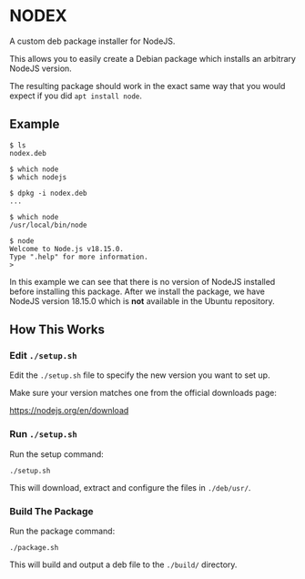 # NODEX

A custom deb package installer for NodeJS.

This allows you to easily create a Debian package which installs an arbitrary NodeJS version. 

The resulting package should work in the exact same way that you would expect if you did `apt install node`.  

## Example
```
$ ls
nodex.deb

$ which node
$ which nodejs 

$ dpkg -i nodex.deb
...

$ which node
/usr/local/bin/node

$ node
Welcome to Node.js v18.15.0.
Type ".help" for more information.
> 
```

In this example we can see that there is no version of NodeJS installed before installing this package. After we install the package, we have NodeJS version 18.15.0 which is **not** available in the Ubuntu repository. 

## How This Works

### Edit `./setup.sh`

Edit the `./setup.sh` file to specify the new version you want to set up.

Make sure your version matches one from the official downloads page:

https://nodejs.org/en/download

### Run `./setup.sh`

Run the setup command:
```
./setup.sh
```

This will download, extract and configure the files in `./deb/usr/`.

### Build The Package

Run the package command:
```
./package.sh
```

This will build and output a deb file to the `./build/` directory.
